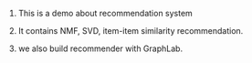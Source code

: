 1. This is a demo about recommendation system

2. It contains NMF, SVD, item-item similarity recommendation.

3. we also build recommender with GraphLab.